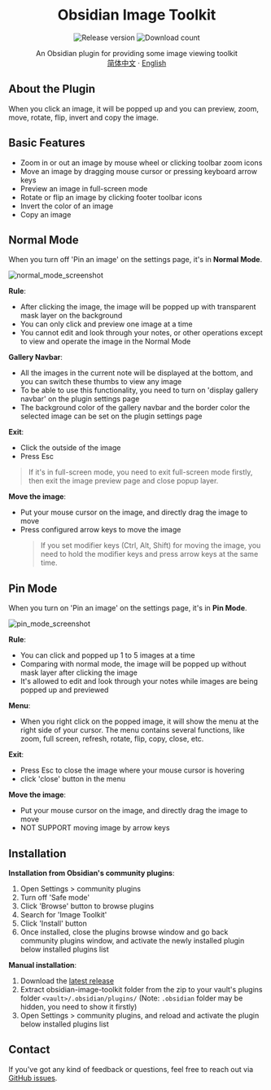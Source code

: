 <h1 align="center">Obsidian Image Toolkit</h1>

<p align="center">
    <img alt="Release version" src="https://img.shields.io/github/v/release/sissilab/obsidian-image-toolkit?style=for-the-badge">
    <img alt="Download count" src="https://img.shields.io/github/downloads/sissilab/obsidian-image-toolkit/total?style=for-the-badge">
</p>

<p align="center">
    <span>An Obsidian plugin for providing some image viewing toolkit</span>
    <br/>
    <a href="/README_cn.md">简体中文</a>
    ·
    <a href="/README.md">English</a>
</p>


## About the Plugin
When you click an image, it will be popped up and you can preview, zoom, move, rotate, flip, invert and copy the image.

## Basic Features
- Zoom in or out an image by mouse wheel or clicking toolbar zoom icons
- Move an image by dragging mouse cursor or pressing keyboard arrow keys
- Preview an image in full-screen mode
- Rotate or flip an image by clicking footer toolbar icons
- Invert the color of an image
- Copy an image

## Normal Mode

When you turn off 'Pin an image' on the settings page, it's in **Normal Mode**. 

![normal_mode_screenshot](https://raw.githubusercontent.com/sissilab/obsidian-image-toolkit/master/example/normal_mode_screenshot.png)

**Rule**:
- After clicking the image, the image will be popped up with transparent mask layer on the background
- You can only click and preview one image at a time
- You cannot edit and look through your notes, or other operations except to view and operate the image in the Normal Mode

**Gallery Navbar**:
- All the images in the current note will be displayed at the bottom, and you can switch these thumbs to view any image
- To be able to use this functionality, you need to turn on 'display gallery navbar' on the plugin settings page
- The background color of the gallery navbar and the border color the selected image can be set on the plugin settings page

**Exit**: 
- Click the outside of the image
- Press Esc
> If it's in full-screen mode, you need to exit full-screen mode firstly, then exit the image preview page and close popup layer.

**Move the image**:
- Put your mouse cursor on the image, and directly drag the image to move
- Press configured arrow keys to move the image
  > If you set modifier keys (Ctrl, Alt, Shift) for moving the image, you need to hold the modifier keys and press arrow keys at the same time.

## Pin Mode

When you turn on 'Pin an image' on the settings page, it's in **Pin Mode**.

![pin_mode_screenshot](https://raw.githubusercontent.com/sissilab/obsidian-image-toolkit/master/example/pin_mode_screenshot.png)

**Rule**:
- You can click and popped up 1 to 5 images at a time
- Comparing with normal mode, the image will be popped up without mask layer after clicking the image
- It's allowed to edit and look through your notes while images are being popped up and previewed

**Menu**:
- When you right click on the popped image, it will show the menu at the right side of your cursor. The menu contains several functions, like zoom, full screen, refresh, rotate, flip, copy, close, etc.

**Exit**:
- Press Esc to close the image where your mouse cursor is hovering
- click 'close' button in the menu

**Move the image**:
- Put your mouse cursor on the image, and directly drag the image to move
- NOT SUPPORT moving image by arrow keys

## Installation

**Installation from Obsidian's community plugins**: 
1. Open Settings > community plugins
2. Turn off 'Safe mode'
3. Click 'Browse' button to browse plugins
4. Search for 'Image Toolkit'
5. Click 'Install' button
6. Once installed, close the plugins browse window and go back community plugins window, and activate the newly installed plugin below installed plugins list

**Manual installation**:
1. Download the [latest release](https://github.com/sissilab/obsidian-image-toolkit/releases/latest)
2. Extract obsidian-image-toolkit folder from the zip to your vault's plugins folder `<vault>/.obsidian/plugins/` (Note: `.obsidian` folder may be hidden, you need to show it firstly)
3. Open Settings > community plugins, and reload and activate the plugin below installed plugins list


## Contact

If you've got any kind of feedback or questions, feel free to reach out via [GitHub issues](https://github.com/sissilab/obsidian-image-toolkit/issues).
